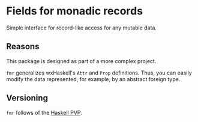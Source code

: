 # Fields for monadic records

Simple interface for record-like access for any mutable data.

## Reasons

This package is designed as part of a more complex project.

`fmr` generalizes wxHaskell's `Attr` and `Prop` definitions. Thus, you can
easily modify the data represented, for example, by an abstract foreign type.

## Versioning

`fmr` follows of the [Haskell PVP](https://pvp.haskell.org).

